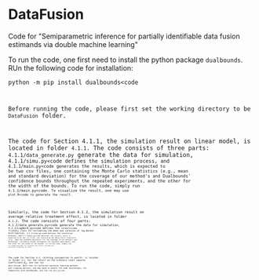# DataFusion
Code for "Semiparametric inference for partially identifiable data fusion estimands via double machine learning"

To run the code, one first need to install the python package <code>dualbounds</code>. RUn the following code for installation:

<code>python -m pip install dualbounds<code

Before running the code, please first set the working directory to be <code>DataFusion</code> folder.

The code for Section 4.1.1, the simulation result on linear model, is located in folder <code>4.1.1</code>. The code consists of three parts: <code>4.1.1/data_generate.py</code> generate the data for simulation, <code>4.1.1/simu.py<code defines the simulation process, and <code>4.1.1/main.py<code generates the results, which is expected to be two csv files, one containing the Monte Carlo statistics (e.g., mean and standard deviation) for the coverage of our method's and Dualbounds' confidence bounds throughout the repeated experiments,  and the other for the width of the bounds. To run the code, simply run <code>4.1.1/main.py<code. To visualize the result, one may use <code>plot.R<code to generate the result.

Similarly, the code for Section 4.1.2, the simulation result on average relative treatment effect, is located in folder <code>4.1.2</code>. The code consists of four parts: <code>4.1.2/data_generate.py<code generate the data for simulation, <code>4.1.2/LogNorm.py<code defines the <code>sklearn<code friendly class for estimating the mean and varaince of log-Normal distribution, <code>4.1.2/simu.py<code defines the simulation process, and <code>4.1.2/main.py<code generates the results, which is expected to be two csv files, one containing the Monte Carlo statistics (e.g., mean and standard deviation) for the coverage of our method's and Dualbounds' confidence bounds throughout the repeated experiments,  and the other for the width of the bounds. To run the code, simply run <code>4.1.2/main.py<code. To visualize the result, one may use <code>plot.R<code to generate the result.

The code for Section 4.2, relating consumption to wealth, is located in folder <code>4.2</code>. For the result on the ordinary least squares coefficient $\beta_Z$, one can run <code>main.R<code. Note that for different machince learning methods and clipping options, one may need to modify the code accordingly. For comparison with Dualbounds, one can run <code>main.py<code.

